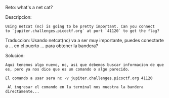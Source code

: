 Reto: what's a net cat?

Descripcion:

	Using netcat (nc) is going to be pretty important. Can you connect to `jupiter.challenges.picoctf.org` at port `41120` to get the flag?

Traduccion:
	Usando netcat(nc) va a ser muy importante, puedes conectarte a ... en el puerto ... para obtener la bandera?

Solucion:

	Aqui tenemos algo nuevo, nc, asi que debemos buscar informacion de que es, pero ya nos dice que es un comando o algo parecido.

	El comando a usar sera nc -v jupiter.challenges.picoctf.org 41120

	 Al ingresar el comando en la terminal nos muestra la bandera directamente...